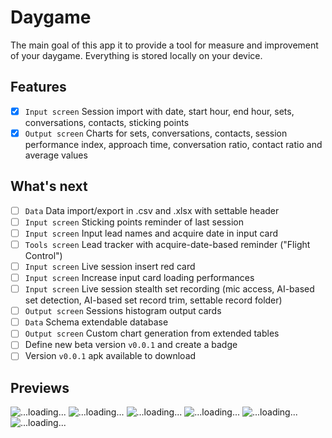 # Daygame

The main goal of this app it to provide a tool for measure and improvement of your daygame.
Everything is stored locally on your device.

## Features
- [x] `Input screen` Session import with date, start hour, end hour, sets, conversations, contacts, sticking points
- [x] `Output screen` Charts for sets, conversations, contacts, session performance index, approach time, conversation ratio, contact ratio and average values

## What's next

- [ ] `Data` Data import/export in .csv and .xlsx with settable header
- [ ] `Input screen` Sticking points reminder of last session
- [ ] `Input screen` Input lead names and acquire date in input card
- [ ] `Tools screen` Lead tracker with acquire-date-based reminder ("Flight Control")
- [ ] `Input screen` Live session insert red card
- [ ] `Input screen` Increase input card loading performances
- [ ] `Input screen` Live session stealth set recording (mic access, AI-based set detection, AI-based set record trim, settable record folder)
- [ ] `Output screen` Sessions histogram output cards
- [ ] `Data` Schema extendable database
- [ ] `Output screen` Custom chart generation from extended tables
- [ ] Define new beta version `v0.0.1` and create a badge
- [ ] Version `v0.0.1` apk available to download

## Previews

![...loading...](https://github.com/barryburgle/game-app/blob/main/resources/screen/input/input_screen_v_1_w.png?raw=true)
![...loading...](https://github.com/barryburgle/game-app/blob/main/resources/screen/input/input_dialog_v_1_w.png?raw=true)
![...loading...](https://github.com/barryburgle/game-app/blob/main/resources/screen/input/output_screen_v_1_w.png?raw=true)
![...loading...](https://github.com/barryburgle/game-app/blob/main/resources/screen/input/input_screen_v_1_b.png?raw=true)
![...loading...](https://github.com/barryburgle/game-app/blob/main/resources/screen/input/input_dialog_v_1_b.png?raw=true)
![...loading...](https://github.com/barryburgle/game-app/blob/main/resources/screen/input/output_screen_v_1_b.png?raw=true)
